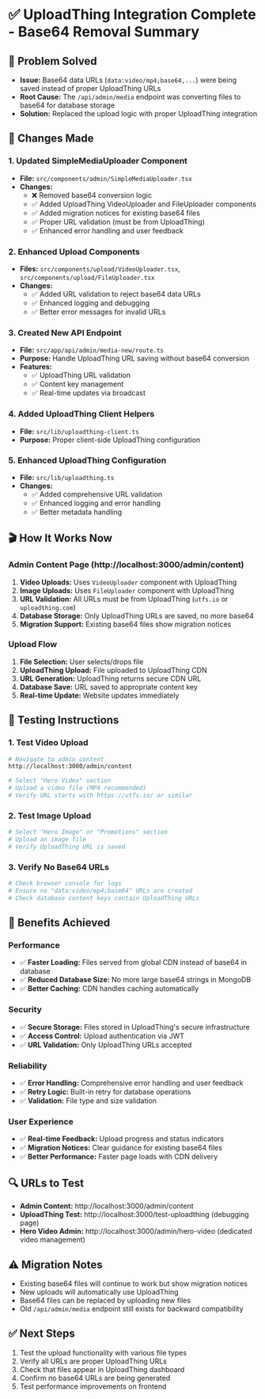 # ✅ UploadThing Integration Complete - Base64 Removal Summary

## 🎯 Problem Solved
- **Issue:** Base64 data URLs (`data:video/mp4;base64,...`) were being saved instead of proper UploadThing URLs
- **Root Cause:** The `/api/admin/media` endpoint was converting files to base64 for database storage
- **Solution:** Replaced the upload logic with proper UploadThing integration

## 🔧 Changes Made

### 1. Updated SimpleMediaUploader Component
- **File:** `src/components/admin/SimpleMediaUploader.tsx`
- **Changes:**
  - ❌ Removed base64 conversion logic
  - ✅ Added UploadThing VideoUploader and FileUploader components
  - ✅ Added migration notices for existing base64 files
  - ✅ Proper URL validation (must be from UploadThing)
  - ✅ Enhanced error handling and user feedback

### 2. Enhanced Upload Components
- **Files:** `src/components/upload/VideoUploader.tsx`, `src/components/upload/FileUploader.tsx`
- **Changes:**
  - ✅ Added URL validation to reject base64 data URLs
  - ✅ Enhanced logging and debugging
  - ✅ Better error messages for invalid URLs

### 3. Created New API Endpoint
- **File:** `src/app/api/admin/media-new/route.ts`
- **Purpose:** Handle UploadThing URL saving without base64 conversion
- **Features:**
  - ✅ UploadThing URL validation
  - ✅ Content key management
  - ✅ Real-time updates via broadcast

### 4. Added UploadThing Client Helpers
- **File:** `src/lib/uploadthing-client.ts`
- **Purpose:** Proper client-side UploadThing configuration

### 5. Enhanced UploadThing Configuration
- **File:** `src/lib/uploadthing.ts`
- **Changes:**
  - ✅ Added comprehensive URL validation
  - ✅ Enhanced logging and error handling
  - ✅ Better metadata handling

## 🎬 How It Works Now

### Admin Content Page (http://localhost:3000/admin/content)
1. **Video Uploads:** Uses `VideoUploader` component with UploadThing
2. **Image Uploads:** Uses `FileUploader` component with UploadThing
3. **URL Validation:** All URLs must be from UploadThing (`utfs.io` or `uploadthing.com`)
4. **Database Storage:** Only UploadThing URLs are saved, no more base64
5. **Migration Support:** Existing base64 files show migration notices

### Upload Flow
1. **File Selection:** User selects/drops file
2. **UploadThing Upload:** File uploaded to UploadThing CDN
3. **URL Generation:** UploadThing returns secure CDN URL
4. **Database Save:** URL saved to appropriate content key
5. **Real-time Update:** Website updates immediately

## 🧪 Testing Instructions

### 1. Test Video Upload
```bash
# Navigate to admin content
http://localhost:3000/admin/content

# Select "Hero Video" section
# Upload a video file (MP4 recommended)
# Verify URL starts with https://utfs.io/ or similar
```

### 2. Test Image Upload  
```bash
# Select "Hero Image" or "Promotions" section
# Upload an image file
# Verify UploadThing URL is saved
```

### 3. Verify No Base64 URLs
```bash
# Check browser console for logs
# Ensure no "data:video/mp4;base64" URLs are created
# Check database content keys contain UploadThing URLs
```

## 🚀 Benefits Achieved

### Performance
- ✅ **Faster Loading:** Files served from global CDN instead of base64 in database
- ✅ **Reduced Database Size:** No more large base64 strings in MongoDB
- ✅ **Better Caching:** CDN handles caching automatically

### Security
- ✅ **Secure Storage:** Files stored in UploadThing's secure infrastructure
- ✅ **Access Control:** Upload authentication via JWT
- ✅ **URL Validation:** Only UploadThing URLs accepted

### Reliability
- ✅ **Error Handling:** Comprehensive error handling and user feedback
- ✅ **Retry Logic:** Built-in retry for database operations
- ✅ **Validation:** File type and size validation

### User Experience
- ✅ **Real-time Feedback:** Upload progress and status indicators
- ✅ **Migration Notices:** Clear guidance for existing base64 files
- ✅ **Better Performance:** Faster page loads with CDN delivery

## 🔍 URLs to Test
- **Admin Content:** http://localhost:3000/admin/content
- **UploadThing Test:** http://localhost:3000/test-uploadthing (debugging page)
- **Hero Video Admin:** http://localhost:3000/admin/hero-video (dedicated video management)

## ⚠️ Migration Notes
- Existing base64 files will continue to work but show migration notices
- New uploads will automatically use UploadThing
- Base64 files can be replaced by uploading new files
- Old `/api/admin/media` endpoint still exists for backward compatibility

## ✅ Next Steps
1. Test the upload functionality with various file types
2. Verify all URLs are proper UploadThing URLs
3. Check that files appear in UploadThing dashboard
4. Confirm no base64 URLs are being generated
5. Test performance improvements on frontend